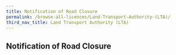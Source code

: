 ```yaml
---
title: Notification of Road Closure
permalink: /browse-all-licences/Land-Transport-Authority-(LTA)/
third_nav_title: Land Transport Authority (LTA)
---
```

## Notification of Road Closure
